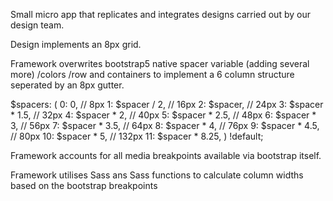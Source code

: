 Small micro app that replicates and integrates designs carried out by our design team.

Design implements an 8px grid.

Framework overwrites bootstrap5 native spacer variable (adding several more) /colors /row and containers to implement a 6 column structure seperated by an 8px gutter.

$spacers: (
  0: 0,
  // 8px
  1: $spacer / 2,
  // 16px
  2: $spacer,
  // 24px
  3: $spacer * 1.5,
  // 32px 
  4: $spacer * 2,
  // 40px 
  5: $spacer * 2.5,
  // 48px
  6: $spacer * 3,
  // 56px
  7: $spacer * 3.5,
  // 64px
  8: $spacer * 4,
  // 76px
  9: $spacer * 4.5,
  // 80px
  10: $spacer * 5,
  // 132px
  11: $spacer * 8.25,
) !default;

Framework accounts for all media breakpoints available via bootstrap itself.

Framework utilises Sass ans Sass functions to calculate column widths based on the bootstrap breakpoints



